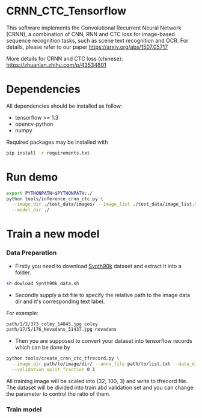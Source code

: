 # CRNN_CTC_Tensorflow
This software implements the Convolutional Recurrent Neural Network (CRNN), a combination of CNN, RNN and CTC loss for image-based sequence recognition tasks, such as scene text recognition and OCR. For details, please refer to our paper 
https://arxiv.org/abs/1507.05717  

More details for CRNN and CTC loss (chinese):
https://zhuanlan.zhihu.com/p/43534801


# Dependencies
All dependencies should be installed as follow:
* tensorflow >= 1.3
* opencv-python
* numpy

Required packages may be installed with
```bash
pip install -r requirements.txt
```


# Run demo
```bash
export PYTHONPATH=$PYTHONPATH:./
python tools/inference_crnn_ctc.py \
  --image_dir ./test_data/images/ --image_list ./test_data/image_list.txt \
  --model_dir ./
```

# Train a new model

### Data Preparation
* Firstly you need to download [Synth90k](http://www.robots.ox.ac.uk/~vgg/data/text/) dataset and extract it into a folder. 
```bash
sh dowload_Synth90k_data.sh
```
* Secondly supply a txt file to specify the relative path to the image data dir and it's corresponding text label.   

For example:
```bash
path/1/2/373_coley_14845.jpg coley
path/17/5/176_Nevadans_51437.jpg nevadans
```
* Then you are supposed to convert your dataset into tensorflow records which can be done by
```bash
python tools/create_crnn_ctc_tfrecord.py \
  --image_dir path/to/image/dir/ --anno_file path/to/list.txt --data_dir ./tfrecords/ \
  --validation_split_fraction 0.1
```
All training image will be scaled into (32, 100, 3) and write to tfrecord file.  
The dataset will be divided into train abd validation set and you can change the parameter to control the ratio of them.

### Train model
